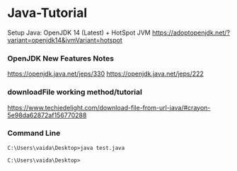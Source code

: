 # Java-Tutorial

Setup Java: OpenJDK 14 (Latest) + HotSpot JVM
https://adoptopenjdk.net/?variant=openjdk14&jvmVariant=hotspot

### OpenJDK New Features Notes
https://openjdk.java.net/jeps/330
https://openjdk.java.net/jeps/222

### downloadFile working method/tutorial
https://www.techiedelight.com/download-file-from-url-java/#crayon-5e98da62872af156770288

### Command Line 
```
C:\Users\vaida\Desktop>java test.java

C:\Users\vaida\Desktop>

```

